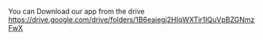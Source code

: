 You can Download our app from the drive https://drive.google.com/drive/folders/1B6eaiegj2HIqWXTir1IQuVpBZGNmzFwX
